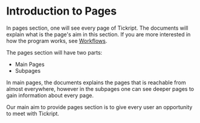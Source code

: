 # Introduction to Pages
In pages section, one will see every page of Tickript. The documents will explain what is the page's aim in this section. If you are more interested in how the program works, see [Workflows](/Workflows/introduction.md).

The pages section will have two parts:
- Main Pages
- Subpages

In main pages, the documents explains the pages that is reachable from almost everywhere, however in the subpages one can see deeper pages to gain information about every page.

Our main aim to provide pages section is to give every user an opportunity to meet with Tickript.